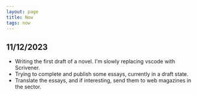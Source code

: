 ```yaml
---
layout: page
title: Now
tags: now
---
```


## 11/12/2023

- Writing the first draft of a novel. I'm slowly replacing vscode with Scrivener.
- Trying to complete and publish some essays, currently in a draft state.
- Translate the essays, and if interesting, send them to web magazines in the sector.